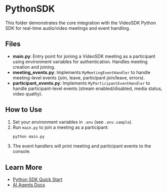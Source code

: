 # PythonSDK

This folder demonstrates the core integration with the VideoSDK Python SDK for real-time audio/video meetings and event handling.

## Files
- **main.py**: Entry point for joining a VideoSDK meeting as a participant using environment variables for authentication. Handles meeting creation and joining.
- **meeting_events.py**: Implements `MyMeetingEventHandler` to handle meeting-level events (join, leave, participant join/leave, errors).
- **participant_events.py**: Implements `MyParticipantEventHandler` to handle participant-level events (stream enabled/disabled, media status, video quality).

## How to Use
1. Set your environment variables in `.env` (see `.env.sample`).
2. Run `main.py` to join a meeting as a participant:
   ```sh
   python main.py
   ```
3. The event handlers will print meeting and participant events to the console.

## Learn More
- [Python SDK Quick Start](https://docs.videosdk.live/python/guide/quick-start/audio-video)
- [AI Agents Docs](https://docs.videosdk.live/ai_agents/introduction)
